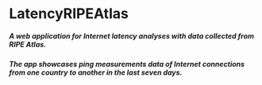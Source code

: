 # LatencyRIPEAtlas
##### A web application for Internet latency analyses with data collected from RIPE Atlas.
##### The app showcases ping measurements data of Internet connections from one country to another in the last seven days.

